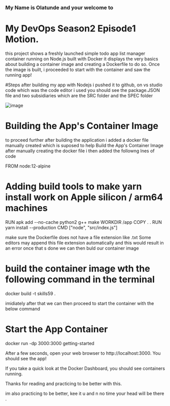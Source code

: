 ### My Name is Olatunde and your welcome to  
# My DevOps Season2 Episode1 Motion.

this project shows a freshly launched simple todo app list manager container running on Node.js built with Docker
it displays the very basics about building a container image and creating a Dockerfile to do so. Once the image is built, 
i proceeded to start with the container and saw the running app!

#Steps
after building my app with Nodejs i pushed it to github, 
on vs studio code which was the code editor i used you should see the package.JSON file and two subsidiaries which are the SRC folder and the SPEC folder

![image](https://user-images.githubusercontent.com/56154525/199478926-033c692f-095c-4445-b2d2-a5da916d9c06.png)

# Building the App's Container Image
to proceed further after building the application i added a docker file manually created which is suposed to help Build the App's Container Image
after manually creating the docker file i then added the followng lnes of code

FROM node:12-alpine
# Adding build tools to make yarn install work on Apple silicon / arm64 machines
RUN apk add --no-cache python2 g++ make
WORKDIR /app
COPY . .
RUN yarn install --production
CMD ["node", "src/index.js"]

make sure the Dockerfile does not have a file extension like .txt Some editors may append this file extension automatically and this would result in an error
once that s done we can then buld our container image 

# build the container image wth the following command in the terminal
docker build -t skills59 .

imidiately after that we can then proceed to start the container with the below command

# Start the App Container
docker run -dp 3000:3000 getting-started

After a few seconds, open your web browser to http://localhost:3000. You should see the app!

If you take a quick look at the Docker Dashboard, you should see containers running.

Thanks for reading and practicing to be better with this. 


im also practicing to be better, kee it u and n no time your head will be there . 


